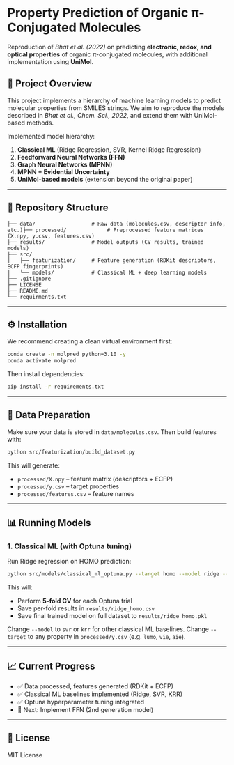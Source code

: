 # Property Prediction of Organic π-Conjugated Molecules

Reproduction of *Bhat et al. (2022)* on predicting **electronic, redox, and optical properties** of organic π-conjugated molecules, with additional implementation using **UniMol**.

## 📖 Project Overview

This project implements a hierarchy of machine learning models to predict molecular properties from SMILES strings.
We aim to reproduce the models described in *Bhat et al., Chem. Sci., 2022*, and extend them with UniMol-based methods.

Implemented model hierarchy:

1. **Classical ML** (Ridge Regression, SVR, Kernel Ridge Regression)
2. **Feedforward Neural Networks (FFN)**
3. **Graph Neural Networks (MPNN)**
4. **MPNN + Evidential Uncertainty**
5. **UniMol-based models** (extension beyond the original paper)

---

## 📂 Repository Structure

```
├── data/                  # Raw data (molecules.csv, descriptor info, etc.)├── processed/             # Preprocessed feature matrices (X.npy, y.csv, features.csv)
├── results/               # Model outputs (CV results, trained models)
├── src/
│   ├── featurization/     # Feature generation (RDKit descriptors, ECFP fingerprints)
│   └── models/            # Classical ML + deep learning models
├── .gitignore
├── LICENSE
├── README.md
└── requirments.txt
```

---

## ⚙️ Installation

We recommend creating a clean virtual environment first:

```bash
conda create -n molpred python=3.10 -y
conda activate molpred
```

Then install dependencies:

```bash
pip install -r requirements.txt
```

---

## 🧪 Data Preparation

Make sure your data is stored in `data/molecules.csv`.
Then build features with:

```bash
python src/featurization/build_dataset.py
```

This will generate:

* `processed/X.npy` – feature matrix (descriptors + ECFP)
* `processed/y.csv` – target properties
* `processed/features.csv` – feature names

---

## 📊 Running Models

### 1. Classical ML (with Optuna tuning)

Run Ridge regression on HOMO prediction:

```bash
python src/models/classical_ml_optuna.py --target homo --model ridge --trials 50
```

This will:

* Perform **5-fold CV** for each Optuna trial
* Save per-fold results in `results/ridge_homo.csv`
* Save final trained model on full dataset to `results/ridge_homo.pkl`

Change `--model` to `svr` or `krr` for other classical ML baselines.
Change `--target` to any property in `processed/y.csv` (e.g. `lumo`, `vie`, `aie`).

---

## 📈 Current Progress

* ✅ Data processed, features generated (RDKit + ECFP)
* ✅ Classical ML baselines implemented (Ridge, SVR, KRR)
* ✅ Optuna hyperparameter tuning integrated
* 🔄 Next: Implement FFN (2nd generation model)

---

## 📜 License

MIT License